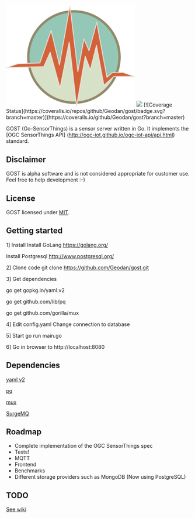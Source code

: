 <img src="gostsite/resources/img/icon.png" width="353">  
<a href="http://beta.drone.io/drone/drone"><img src="http://beta.drone.io/api/badges/drone/drone/status.svg" /></a>
[![Coverage Status](https://coveralls.io/repos/github/Geodan/gost/badge.svg?branch=master)](https://coveralls.io/github/Geodan/gost?branch=master)

GOST (Go-SensorThings) is a sensor server written in Go. It implements the [OGC SensorThings API] (http://ogc-iot.github.io/ogc-iot-api/api.html) standard.

## Disclaimer

GOST is alpha software and is not considered appropriate for customer use. Feel free to help development :-)

## License

GOST licensed under [MIT](https://opensource.org/licenses/MIT).

## Getting started

1] Install
Install GoLang https://golang.org/

Install Postgresql http://www.postgresql.org/

2] Clone code
git clone https://github.com/Geodan/gost.git

3] Get dependencies

go get gopkg.in/yaml.v2

go get github.com/lib/pq 

go get github.com/gorilla/mux

4] Edit config.yaml
Change connection to database

5] Start
go run main.go

6] Go in browser to http://localhost:8080

## Dependencies

[yaml v2](https://github.com/go-yaml/yaml)

[pq](https://github.com/lib/pq)  

[mux](https://github.com/gorilla/mux)  

[SurgeMQ](github.com/surgemq/surgemq)  

## Roadmap

- Complete implementation of the OGC SensorThings spec
- Tests!
- MQTT
- Frontend
- Benchmarks
- Different storage providers such as MongoDB (Now using PostgreSQL)

## TODO

[See wiki](https://github.com/Geodan/gost/wiki/TODO)
